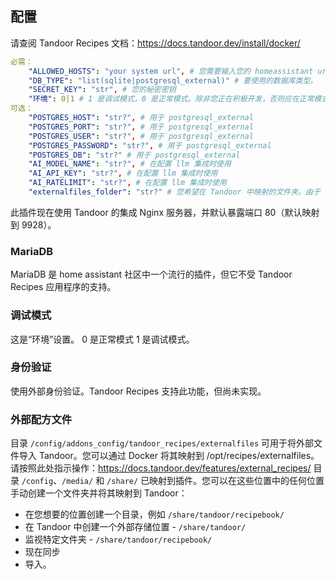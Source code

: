 ## 配置

请查阅 Tandoor Recipes 文档：https://docs.tandoor.dev/install/docker/

```yaml
必需：
    "ALLOWED_HOSTS": "your system url", # 您需要输入您的 homeassistant url（逗号分隔，无空格）以允许 ingress 正常工作
    "DB_TYPE": "list(sqlite|postgresql_external)" # 要使用的数据库类型。
    "SECRET_KEY": "str", # 您的秘密密钥
    "环境": 0|1 # 1 是调试模式，0 是正常模式。除非您正在积极开发，否则应在正常模式下运行。
可选：
    "POSTGRES_HOST": "str?", # 用于 postgresql_external
    "POSTGRES_PORT": "str?", # 用于 postgresql_external
    "POSTGRES_USER": "str?", # 用于 postgresql_external
    "POSTGRES_PASSWORD": "str?", # 用于 postgresql_external
    "POSTGRES_DB": "str?" # 用于 postgresql_external
    "AI_MODEL_NAME": "str?", # 在配置 llm 集成时使用
    "AI_API_KEY": "str?", # 在配置 llm 集成时使用
    "AI_RATELIMIT": "str?", # 在配置 llm 集成时使用
    "externalfiles_folder": "str?" # 您希望在 Tandoor 中映射的文件夹。由于 /share/ 和 /media/ 已经映射，因此不需要这个设置。如果该文件夹不存在，则会创建它。
```

此插件现在使用 Tandoor 的集成 Nginx 服务器，并默认暴露端口 80（默认映射到 9928）。

### MariaDB
MariaDB 是 home assistant 社区中一个流行的插件，但它不受 Tandoor Recipes 应用程序的支持。

### 调试模式
这是“环境”设置。
0 是正常模式
1 是调试模式。

### 身份验证
使用外部身份验证。Tandoor Recipes 支持此功能，但尚未实现。

### 外部配方文件

目录 `/config/addons_config/tandoor_recipes/externalfiles` 可用于将外部文件导入 Tandoor。您可以通过 Docker 将其映射到 /opt/recipes/externalfiles。请按照此处指示操作：https://docs.tandoor.dev/features/external_recipes/
目录 `/config`、`/media/` 和 `/share/` 已映射到插件。您可以在这些位置中的任何位置手动创建一个文件夹并将其映射到 Tandoor：
- 在您想要的位置创建一个目录，例如 `/share/tandoor/recipebook/`
- 在 Tandoor 中创建一个外部存储位置 - `/share/tandoor/`
- 监视特定文件夹 - `/share/tandoor/recipebook/`
- 现在同步
- 导入。